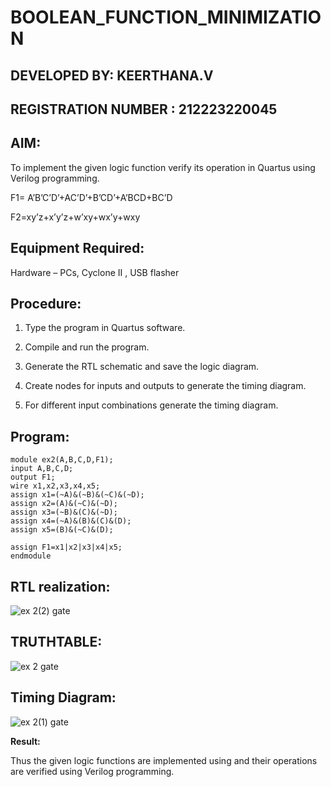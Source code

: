 # BOOLEAN_FUNCTION_MINIMIZATION
## DEVELOPED BY: KEERTHANA.V
## REGISTRATION NUMBER : 212223220045

## AIM:

To implement the given logic function verify its operation in Quartus using Verilog programming.

F1= A’B’C’D’+AC’D’+B’CD’+A’BCD+BC’D 

F2=xy’z+x’y’z+w’xy+wx’y+wxy

## Equipment Required:

Hardware – PCs, Cyclone II , USB flasher

## Procedure:

1.	Type the program in Quartus software.

2.	Compile and run the program.

3.	Generate the RTL schematic and save the logic diagram.

4.	Create nodes for inputs and outputs to generate the timing diagram.

5.	For different input combinations generate the timing diagram.


## Program:
```
module ex2(A,B,C,D,F1);
input A,B,C,D;
output F1;
wire x1,x2,x3,x4,x5;
assign x1=(~A)&(~B)&(~C)&(~D);
assign x2=(A)&(~C)&(~D);
assign x3=(~B)&(C)&(~D);
assign x4=(~A)&(B)&(C)&(D);
assign x5=(B)&(~C)&(D);

assign F1=x1|x2|x3|x4|x5;
endmodule
```
## RTL realization:
![ex 2(2) gate](https://github.com/23002776/BOOLEAN_FUNCTION_MINIMIZATION/assets/145742657/5eff3a58-6b34-43e1-aad0-00e776b37f2b)
## TRUTHTABLE:
![ex 2 gate](https://github.com/23002776/BOOLEAN_FUNCTION_MINIMIZATION/assets/145742657/1902cbbc-b9ed-4a11-84e4-0b4328c65387)

## Timing Diagram:
![ex 2(1) gate](https://github.com/23002776/BOOLEAN_FUNCTION_MINIMIZATION/assets/145742657/7e13c989-c381-42d8-a34a-88075f794685)

**Result:**

Thus the given logic functions are implemented using and their operations are verified using Verilog programming.

